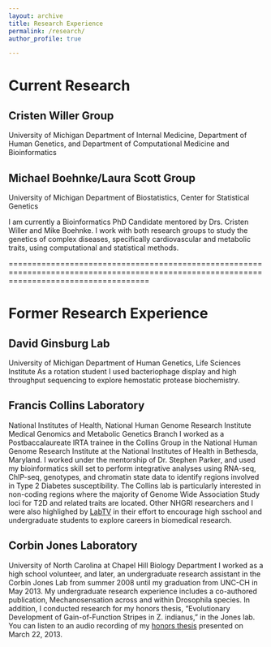```yaml
---
layout: archive
title: Research Experience
permalink: /research/
author_profile: true

---
```


# Current Research

## Cristen Willer Group
University of Michigan
Department of Internal Medicine, Department of Human Genetics, and Department of Computational Medicine and Bioinformatics

## Michael Boehnke/Laura Scott Group
University of Michigan
Department of Biostatistics, Center for Statistical Genetics

I am currently a Bioinformatics PhD Candidate mentored by Drs. Cristen Willer and Mike Boehnke. I work with both research groups to study the genetics of complex diseases, specifically cardiovascular and metabolic traits, using computational and statistical methods.

==========================================================================================================================================

# Former Research Experience 

## David Ginsburg Lab
University of Michigan
Department of Human Genetics, Life Sciences Institute
As a rotation student I used bacteriophage display and high throughput sequencing to explore hemostatic protease biochemistry.

## Francis Collins Laboratory
National Institutes of Health, National Human Genome Research Institute
Medical Genomics and Metabolic Genetics Branch
I worked as a Postbaccalaureate IRTA trainee in the Collins Group in the National Human Genome Research Institute at the National Institutes of Health in Bethesda, Maryland. I worked under the mentorship of Dr. Stephen Parker, and used my bioinformatics skill set to perform integrative analyses using RNA-seq, ChIP-seq, genotypes, and chromatin state data to identify regions involved in Type 2 Diabetes susceptibility. The Collins lab is particularly interested in non-coding regions where the majority of Genome Wide Association Study loci for T2D and related traits are located. Other NHGRI researchers and I were also highlighed by [LabTV](https://www.youtube.com/watch?v=e_ieJsPz1hc) in their effort to encourage high sschool and undergraduate students to explore careers in biomedical research.

## Corbin Jones Laboratory
University of North Carolina at Chapel Hill
Biology Department
I worked as a high school volunteer, and later, an undergraduate research assistant in the Corbin Jones Lab from summer 2008 until my graduation from UNC-CH in May 2013. My undergraduate research experience includes a co-authored publication, Mechanosensation across and within Drosophila species. In addition, I conducted research for my honors thesis, “Evolutionary Development of Gain-of-Function Stripes in Z. indianus,” in the Jones lab. You can listen to an audio recording of my [honors thesis]([soundcloud]https://soundcloud.com/brooke_wolford/unc-chapel-hill-quantitative[/soundcloud]) presented on March 22, 2013.

